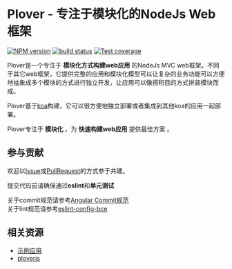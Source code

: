 Plover - 专注于模块化的NodeJs Web框架
====

[![NPM version][npm-image]][npm-url]
[![build status][travis-image]][travis-url]
[![Test coverage][coveralls-image]][coveralls-url]


Plover是一个专注于 **模块化方式构建web应用** 的NodeJs MVC web框架。不同于其它web框架，它提供完整的应用和模块化模型可以让复杂的业务功能可以方便地抽象成多个模块的方式进行独立开发，让应用可以像搭积目的方式拼装模块而成。

Plover基于[koa](http://koajs.com)构建，它可以很方便地独立部署或者集成到其他koa的应用一起部署。

Plover专注于 **模块化** ，为 **快速构建web应用** 提供最佳方案 。


## 参与贡献

欢迎以[Issue](https://github.com/alibaba/plover/issues)或[PullRequest](https://github.com/alibaba/plover/pulls)的方式参于共建。

提交代码前请确保通过**eslint**和**单元测试**  

关于commit规范请参考[Angular Commit规范](https://github.com/angular/angular.js/blob/master/CONTRIBUTING.md#commit-message-format)  
关于lint规范请参考[eslint-config-bce](https://github.com/bencode/eslint-config-bce/blob/master/.eslintrc)  


## 相关资源


- [示例应用](https://github.com/ploverjs/examples)
- [ploverjs](https://github.com/ploverjs/)


[npm-image]: https://img.shields.io/npm/v/plover.svg?style=flat-square
[npm-url]: https://www.npmjs.com/package/plover
[travis-image]: https://img.shields.io/travis/alibaba/plover/master.svg?style=flat-square
[travis-url]: https://travis-ci.org/alibaba/plover
[coveralls-image]: https://img.shields.io/codecov/c/github/alibaba/plover.svg?style=flat-square
[coveralls-url]: https://codecov.io/github/alibaba/plover?branch=master
